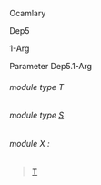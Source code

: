 Ocamlary

Dep5

1-Arg

Parameter Dep5.1-Arg

<a id="module-type-T"></a>

###### module type T

<a id="module-type-S"></a>

###### module type [S](Ocamlary.Dep5.argument-1-Arg.module-type-S.md)

<a id="module-X"></a>

###### module X :

> [T](#module-type-T)
